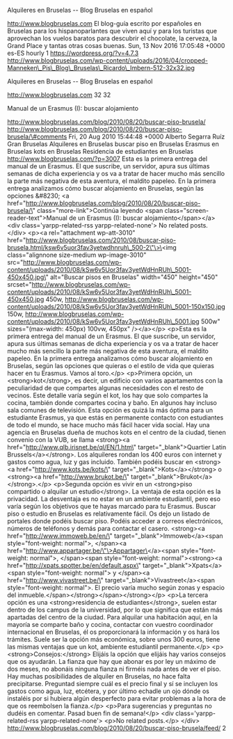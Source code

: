 Alquileres en Bruselas -- Blog Bruselas en español

http://www.blogbruselas.com El blog-guía escrito por españoles en
Bruselas para los hispanoparlantes que viven aquí y para los turistas
que aprovechan los vuelos baratos para descubrir el chocolate, la
cerveza, la Grand Place y tantas otras cosas buenas. Sun, 13 Nov 2016
17:05:48 +0000 es-ES hourly 1 https://wordpress.org/?v=4.7.3
http://www.blogbruselas.com/wp-content/uploads/2016/04/cropped-Manneken\_Pis\_Blog\_Bruselas\_Ricardo\_Imbern-512-32x32.jpg

Alquileres en Bruselas -- Blog Bruselas en español

http://www.blogbruselas.com 32 32

Manual de un Erasmus (I): buscar alojamiento

http://www.blogbruselas.com/blog/2010/08/20/buscar-piso-brusela/
http://www.blogbruselas.com/blog/2010/08/20/buscar-piso-brusela/\#comments
Fri, 20 Aug 2010 15:44:48 +0000 Alberto Segarra Ruíz Gran Bruselas
Alquileres en Bruselas buscar piso en Bruselas Erasmus en Bruselas kots
en Bruselas Residencia de estudiantes en Bruselas
http://www.blogbruselas.com/?p=3007 Esta es la primera entrega del
manual de un Erasmus. El que suscribe, un servidor, apura sus últimas
semanas de dicha experiencia y os va a tratar de hacer mucho más
sencillo la parte más negativa de esta aventura, el maldito papeleo. En
la primera entrega analizamos cómo buscar alojamiento en Bruselas, según
las opciones &\#8230; \<a
href=\"http://www.blogbruselas.com/blog/2010/08/20/buscar-piso-brusela/\"
class=\"more-link\"\>Continúa leyendo \<span
class=\"screen-reader-text\"\>Manual de un Erasmus (I): buscar
alojamiento\</span\>\</a\>\<div class=\'yarpp-related-rss
yarpp-related-none\'\> No related posts. \</div\> \<p\>\<a
rel=\"attachment wp-att-3010\"
href=\"http://www.blogbruselas.com/2010/08/buscar-piso-brusela.html/ksw6v5uor3fav3yetwdhnruh\_500-2\"\>\<img
class=\"alignnone size-medium wp-image-3010\"
src=\"http://www.blogbruselas.com/wp-content/uploads/2010/08/kSw6v5Uor3fav3yetWdHnRUh\_5001-450x450.jpg\"
alt=\"Buscar pisos en Bruselas\" width=\"450\" height=\"450\"
srcset=\"http://www.blogbruselas.com/wp-content/uploads/2010/08/kSw6v5Uor3fav3yetWdHnRUh\_5001-450x450.jpg
450w,
http://www.blogbruselas.com/wp-content/uploads/2010/08/kSw6v5Uor3fav3yetWdHnRUh\_5001-150x150.jpg
150w,
http://www.blogbruselas.com/wp-content/uploads/2010/08/kSw6v5Uor3fav3yetWdHnRUh\_5001.jpg
500w\" sizes=\"(max-width: 450px) 100vw, 450px\" /\>\</a\>\</p\>
\<p\>Esta es la primera entrega del manual de un Erasmus. El que
suscribe, un servidor, apura sus últimas semanas de dicha experiencia y
os va a tratar de hacer mucho más sencillo la parte más negativa de esta
aventura, el maldito papeleo. En la primera entrega analizamos cómo
buscar alojamiento en Bruselas, según las opciones que quieras o el
estilo de vida que quieras hacer en tu Erasmus. Vamos al toro.\</p\>
\<p\>Primera opción, un \<strong\>kot\</strong\>, es decir, un edificio
con varios apartamentos con la peculiaridad de que compartes algunas
necesidades con el resto de vecinos. Este detalle varía según el kot,
los hay que solo compartes la cocina, también donde compartes cocina y
baño. En algunos hay incluso sala comunes de televisión. Esta opción es
quizá la más óptima para un estudiante Erasmus, ya que estás en
permanente contacto con estudiantes de todo el mundo, se hace mucho más
fácil hacer vida social. Hay una agencia en Bruselas dueña de muchos
kots en el centro de la ciudad, tienen convenio con la VUB, se llama
\<strong\>\<a href=\"http://www.qlb.irisnet.be/ql/EN/1.htm\"
target=\"\_blank\"\>Quartier Latin Brussels\</a\>\</strong\>. Los
alquileres rondan los 400 euros con internet y gastos como agua, luz y
gas incluido. También podéis buscar en \<strong\>\<a
href=\"http://www.kots.be/kots/\"
target=\"\_blank\"\>Kots\</a\>\</strong\> o \<strong\>\<a
href=\"http://www.brukot.be/\"
target=\"\_blank\"\>Brukot\</a\>\</strong\>.\</p\> \<p\>Segunda opción
es vivir en un \<strong\>piso compartido o alquilar un
estudio\</strong\>. La ventaja de esta opción es la privacidad. La
desventaja es no estar en un ambiente estudiantil, pero eso varía según
los objetivos que te hayas marcado para tu Erasmus. Buscar piso o
estudio en Bruselas es relativamente fácil. Os dejo un listado de
portales donde podéis buscar piso. Podéis acceder a correos
electrónicos, números de teléfonos y demás para contactar el
casero. \<strong\>\<a href=\"http://www.immoweb.be/en/\"
target=\"\_blank\"\>Immoweb\</a\>\<span style=\"font-weight: normal\"\>,
\</span\>\<a href=\"http://www.appartager.be/\"\>Appartager\</a\>\<span
style=\"font-weight: normal\"\>, \</span\>\<span style=\"font-weight:
normal\"\>\<strong\>\<a href=\"http://xpats.spotter.be/en/default.aspx\"
target=\"\_blank\"\>Xpats\</a\>\<span style=\"font-weight: normal\"\> y
\</span\>\<a href=\"http://www.vivastreet.be/\"
target=\"\_blank\"\>Vivastreet\</a\>\<span style=\"font-weight:
normal\"\>. El precio varía mucho según zonas y espacio del
inmueble.\</span\>\</strong\>\</span\>\</strong\>\</p\> \<p\>La tercera
opción es una \<strong\>residencia de estudiantes\</strong\>, suelen
estar dentro de los campus de la universidad, por lo que significa que
están más apartadas del centro de la ciudad. Para alquilar una
habitación aquí, en la mayoría se comparte baño y cocina, contactar con
vuestro coordinador internacional en Bruselas, él os proporcionará la
información y os hará los trámites. Suele ser la opción más económica,
sobre unos 300 euros, tiene las mismas ventajas que un kot, ambiente
estudiantil permanente.\</p\> \<p\>\<strong\>Consejos:\</strong\>
Elijáis la opción que elijáis hay varios consejos que os ayudarán. La
fianza que hay que abonar es por ley un máximo de dos meses, no abonáis
ninguna fianza ni firméis nada antes de ver el piso. Hay muchas
posibilidades de alquiler en Bruselas, no hace falta precipitarse.
Preguntad siempre cuál es el precio final y sí se incluyen los gastos
como agua, luz, etcétera, y por último echadle un ojo dónde os instaléis
por si hubiera algún desperfecto para evitar problemas a la hora de que
os reembolsen la fianza.\</p\> \<p\>Para sugerencias y preguntas no
dudéis en comentar. Pasad buen fin de semana!\</p\> \<div
class=\'yarpp-related-rss yarpp-related-none\'\> \<p\>No related
posts.\</p\> \</div\>
http://www.blogbruselas.com/blog/2010/08/20/buscar-piso-brusela/feed/ 2
